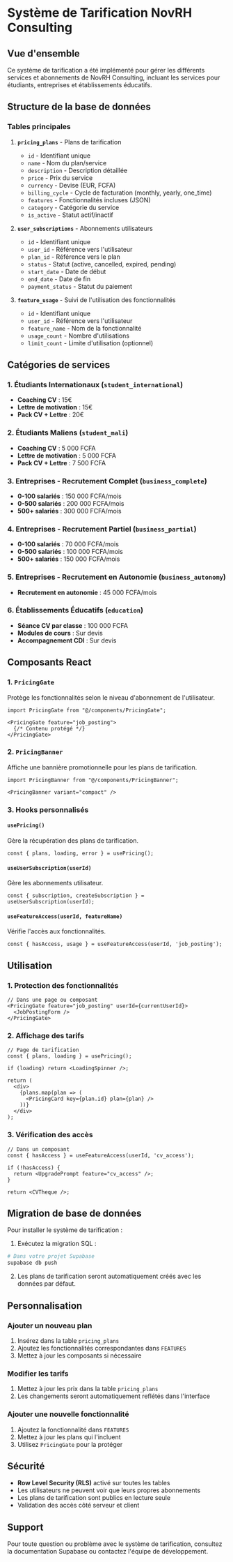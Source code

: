 # Système de Tarification NovRH Consulting

## Vue d'ensemble

Ce système de tarification a été implémenté pour gérer les différents services et abonnements de NovRH Consulting, incluant les services pour étudiants, entreprises et établissements éducatifs.

## Structure de la base de données

### Tables principales

1. **`pricing_plans`** - Plans de tarification
   - `id` - Identifiant unique
   - `name` - Nom du plan/service
   - `description` - Description détaillée
   - `price` - Prix du service
   - `currency` - Devise (EUR, FCFA)
   - `billing_cycle` - Cycle de facturation (monthly, yearly, one_time)
   - `features` - Fonctionnalités incluses (JSON)
   - `category` - Catégorie du service
   - `is_active` - Statut actif/inactif

2. **`user_subscriptions`** - Abonnements utilisateurs
   - `id` - Identifiant unique
   - `user_id` - Référence vers l'utilisateur
   - `plan_id` - Référence vers le plan
   - `status` - Statut (active, cancelled, expired, pending)
   - `start_date` - Date de début
   - `end_date` - Date de fin
   - `payment_status` - Statut du paiement

3. **`feature_usage`** - Suivi de l'utilisation des fonctionnalités
   - `id` - Identifiant unique
   - `user_id` - Référence vers l'utilisateur
   - `feature_name` - Nom de la fonctionnalité
   - `usage_count` - Nombre d'utilisations
   - `limit_count` - Limite d'utilisation (optionnel)

## Catégories de services

### 1. Étudiants Internationaux (`student_international`)
- **Coaching CV** : 15€
- **Lettre de motivation** : 15€
- **Pack CV + Lettre** : 20€

### 2. Étudiants Maliens (`student_mali`)
- **Coaching CV** : 5 000 FCFA
- **Lettre de motivation** : 5 000 FCFA
- **Pack CV + Lettre** : 7 500 FCFA

### 3. Entreprises - Recrutement Complet (`business_complete`)
- **0-100 salariés** : 150 000 FCFA/mois
- **0-500 salariés** : 200 000 FCFA/mois
- **500+ salariés** : 300 000 FCFA/mois

### 4. Entreprises - Recrutement Partiel (`business_partial`)
- **0-100 salariés** : 70 000 FCFA/mois
- **0-500 salariés** : 100 000 FCFA/mois
- **500+ salariés** : 150 000 FCFA/mois

### 5. Entreprises - Recrutement en Autonomie (`business_autonomy`)
- **Recrutement en autonomie** : 45 000 FCFA/mois

### 6. Établissements Éducatifs (`education`)
- **Séance CV par classe** : 100 000 FCFA
- **Modules de cours** : Sur devis
- **Accompagnement CDI** : Sur devis

## Composants React

### 1. `PricingGate`
Protège les fonctionnalités selon le niveau d'abonnement de l'utilisateur.

```tsx
import PricingGate from "@/components/PricingGate";

<PricingGate feature="job_posting">
  {/* Contenu protégé */}
</PricingGate>
```

### 2. `PricingBanner`
Affiche une bannière promotionnelle pour les plans de tarification.

```tsx
import PricingBanner from "@/components/PricingBanner";

<PricingBanner variant="compact" />
```

### 3. Hooks personnalisés

#### `usePricing()`
Gère la récupération des plans de tarification.

```tsx
const { plans, loading, error } = usePricing();
```

#### `useUserSubscription(userId)`
Gère les abonnements utilisateur.

```tsx
const { subscription, createSubscription } = useUserSubscription(userId);
```

#### `useFeatureAccess(userId, featureName)`
Vérifie l'accès aux fonctionnalités.

```tsx
const { hasAccess, usage } = useFeatureAccess(userId, 'job_posting');
```

## Utilisation

### 1. Protection des fonctionnalités

```tsx
// Dans une page ou composant
<PricingGate feature="job_posting" userId={currentUserId}>
  <JobPostingForm />
</PricingGate>
```

### 2. Affichage des tarifs

```tsx
// Page de tarification
const { plans, loading } = usePricing();

if (loading) return <LoadingSpinner />;

return (
  <div>
    {plans.map(plan => (
      <PricingCard key={plan.id} plan={plan} />
    ))}
  </div>
);
```

### 3. Vérification des accès

```tsx
// Dans un composant
const { hasAccess } = useFeatureAccess(userId, 'cv_access');

if (!hasAccess) {
  return <UpgradePrompt feature="cv_access" />;
}

return <CVTheque />;
```

## Migration de base de données

Pour installer le système de tarification :

1. Exécutez la migration SQL :
```bash
# Dans votre projet Supabase
supabase db push
```

2. Les plans de tarification seront automatiquement créés avec les données par défaut.

## Personnalisation

### Ajouter un nouveau plan

1. Insérez dans la table `pricing_plans`
2. Ajoutez les fonctionnalités correspondantes dans `FEATURES`
3. Mettez à jour les composants si nécessaire

### Modifier les tarifs

1. Mettez à jour les prix dans la table `pricing_plans`
2. Les changements seront automatiquement reflétés dans l'interface

### Ajouter une nouvelle fonctionnalité

1. Ajoutez la fonctionnalité dans `FEATURES`
2. Mettez à jour les plans qui l'incluent
3. Utilisez `PricingGate` pour la protéger

## Sécurité

- **Row Level Security (RLS)** activé sur toutes les tables
- Les utilisateurs ne peuvent voir que leurs propres abonnements
- Les plans de tarification sont publics en lecture seule
- Validation des accès côté serveur et client

## Support

Pour toute question ou problème avec le système de tarification, consultez la documentation Supabase ou contactez l'équipe de développement.
